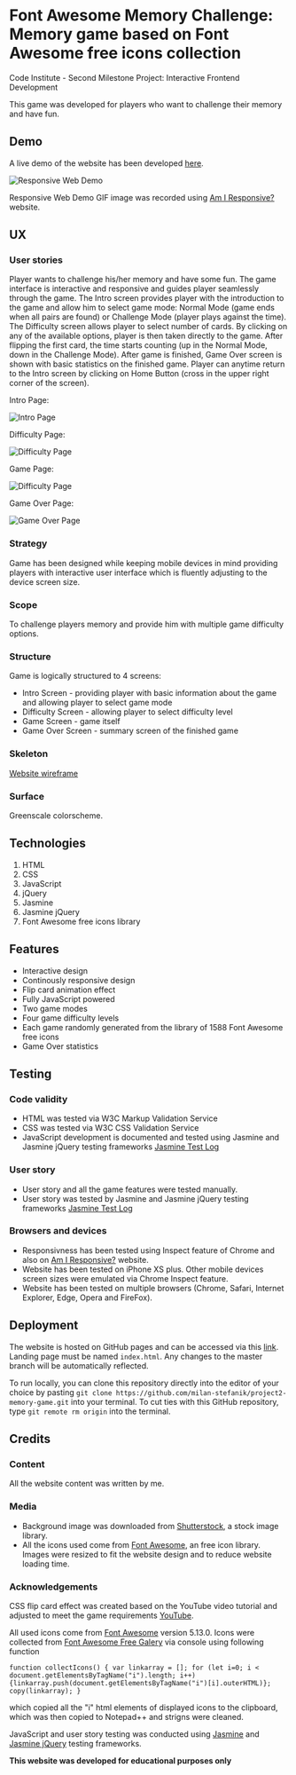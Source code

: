 # Font Awesome Memory Challenge: Memory game based on Font Awesome free icons collection
Code Institute - Second Milestone Project: Interactive Frontend Development 

This game was developed for players who want to challenge their memory and have fun.


## Demo
A live demo of the website has been developed  [here](https://milan-stefanik.github.io/project2-memory-game/).

![Responsive Web Demo](https://milan-stefanik.github.io/project2-memory-game/blob/master/assets/images/demo.gif "Responsive Web Demo")

Responsive Web Demo GIF image was recorded using [Am I Responsive?](http://ami.responsivedesign.is) website. 


## UX

### User stories

Player wants to challenge his/her memory and have some fun. The game interface is interactive and responsive and guides player seamlessly through the game.
The Intro screen provides player with the introduction to the game and allow him to select game mode: Normal Mode (game ends when all pairs are found) or Challenge Mode (player plays against the time).
The Difficulty screen allows player to select number of cards. By clicking on any of the available options, player is then taken directly to the game. After flipping the first card, the time starts counting (up in the Normal Mode, down in the Challenge Mode).
After game is finished, Game Over screen is shown with basic statistics on the finished game. 
Player can anytime return to the Intro screen by clicking on Home Button (cross in the upper right corner of the screen).  

Intro Page:

![Intro Page](https://milan-stefanik.github.io/project2-memory-game/blob/master/assets/images/introPage.jpg "Intro Page")

Difficulty Page:

![Difficulty Page](https://milan-stefanik.github.io/project2-memory-game/blob/master/assets/images/difficultyPage.jpg "Difficulty Page")

Game Page:

![Difficulty Page](https://milan-stefanik.github.io/project2-memory-game/blob/master/assets/images/gamePage.jpg "Game Page")

Game Over Page:

![Game Over Page](https://milan-stefanik.github.io/project2-memory-game/blob/master/assets/images/gameOverPage.jpg "Game Over Page")


### Strategy
Game has been designed while keeping mobile devices in mind providing players with interactive user interface which is fluently adjusting to the device screen size.

### Scope
To challenge players memory and provide him with multiple game difficulty options.

### Structure
Game is logically structured to 4 screens:
* Intro Screen - providing player with basic information about the game and allowing player to select game mode
* Difficulty Screen - allowing player to select difficulty level
* Game Screen - game itself
* Game Over Screen - summary screen of the finished game

### Skeleton
[Website wireframe](https://milan-stefanik.github.io/project2-memory-game/blob/master/assets/wireframes/wireframes.pdf)

### Surface
Greenscale colorscheme.

## Technologies
1. HTML
2. CSS
3. JavaScript
4. jQuery
5. Jasmine
6. Jasmine jQuery
7. Font Awesome free icons library

## Features
* Interactive design
* Continously responsive design
* Flip card animation effect
* Fully JavaScript powered
* Two game modes
* Four game difficulty levels
* Each game randomly generated from the library of 1588 Font Awesome free icons
* Game Over statistics

## Testing

### Code validity
* HTML was tested via W3C Markup Validation Service
* CSS was tested via W3C CSS Validation Service
* JavaScript development is documented and tested using Jasmine and Jasmine jQuery testing frameworks [Jasmine Test Log](https://milan-stefanik.github.io/project2-memory-game/SpecRunner.html)

### User story
* User story and all the game features were tested manually. 
* User story was tested by Jasmine and Jasmine jQuery testing frameworks [Jasmine Test Log](https://milan-stefanik.github.io/project2-memory-game/SpecRunner.html)

### Browsers and devices
* Responsivness has been tested using Inspect feature of Chrome and also on [Am I Responsive?](http://ami.responsivedesign.is) website.
* Website has been tested on iPhone XS plus. Other mobile devices screen sizes were emulated via Chrome Inspect feature.
* Website has been tested on multiple browsers (Chrome, Safari, Internet Explorer, Edge, Opera and FireFox).


## Deployment
The website is hosted on GitHub pages and can be accessed via this [link](https://milan-stefanik.github.io/project2-memory-game/). Landing page must be named `index.html`. Any changes to the master branch will be automatically reflected.

To run locally, you can clone this repository directly into the editor of your choice by pasting `git clone https://github.com/milan-stefanik/project2-memory-game.git` into your terminal. To cut ties with this GitHub repository, type `git remote rm origin` into the terminal.


## Credits

### Content
All the website content was written by me. 

### Media
* Background image was downloaded from [Shutterstock](https://www.shutterstock.com/), a stock image library.
* All the icons used come from [Font Awesome](https://fontawesome.com/), an free icon library.
Images were resized to fit the website design and to reduce website loading time.

### Acknowledgements
CSS flip card effect was created based on the YouTube video tutorial and adjusted to meet the game requirements [YouTube](https://www.youtube.com/watch?v=Lc6wyl1KdOc).

All used icons come from [Font Awesome](https://fontawesome.com/) version 5.13.0. Icons were collected from [Font Awesome Free Galery](https://fontawesome.com/icons?d=gallery&m=free) via console using following function

`function collectIcons() {
  var linkarray = []; for (let i=0; i < document.getElementsByTagName("i").length; i++) {linkarray.push(document.getElementsByTagName("i")[i].outerHTML)}; copy(linkarray);
}`

which copied all the "i" html elements of displayed icons to the clipboard, which was then copied to Notepad++ and strigns were cleaned.

JavaScript and user story testing was conducted using [Jasmine](https://jasmine.github.io/) and [Jasmine jQuery](https://github.com/velesin/jasmine-jquery) testing frameworks.

**This website was developed for educational purposes only** 
